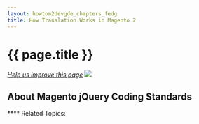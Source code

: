 ```yaml
---
layout: howtom2devgde_chapters_fedg
title: How Translation Works in Magento 2
---
```

 
<h1 id="fedg_xlate_mage1">{{ page.title }}</h1>

<p><a href="{{ site.githuburl }}guides/m2fedg/v1.0.0.0/xlate/xlate_mage2.md" target="_blank"><em>Help us improve this page</em></a>&nbsp;<img src="{{ site.baseurl }}common/images/newWindow.gif"/></p>

<h2 id="fedg_jq-widget-coding-stnd_overview">About Magento jQuery Coding Standards</h2>


**** Related Topics:


